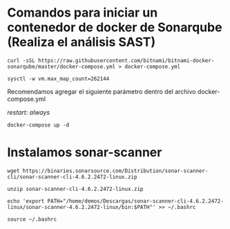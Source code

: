 # Comandos para iniciar un contenedor de docker de Sonarqube (Realiza el análisis SAST)
`curl -sSL https://raw.githubusercontent.com/bitnami/bitnami-docker-sonarqube/master/docker-compose.yml > docker-compose.yml`

`sysctl -w vm.max_map_count=262144`

Recomendamos agregar el siguiente parámetro dentro del archivo docker-compose.yml

*restart: always*

`docker-compose up -d`

# Instalamos sonar-scanner
`wget https://binaries.sonarsource.com/Distribution/sonar-scanner-cli/sonar-scanner-cli-4.6.2.2472-linux.zip`

`unzip sonar-scanner-cli-4.6.2.2472-linux.zip`

`echo 'export PATH="/home/demos/Descargas/sonar-scanner-cli-4.6.2.2472-linux/sonar-scanner-4.6.2.2472-linux/bin:$PATH"' >> ~/.bashrc`

`source ~/.bashrc`
